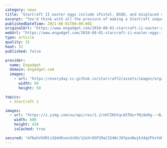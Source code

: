 ```yaml
---
category: news
title: "StarCraft II easter eggs include iPistol, BSOD, and misplaced characters (video)"
excerpt: "You'd think with all the pressure of making a StarCraft sequel worthy of the name, Blizzard wouldn't have time for humorous insider references, but StarCraft II begs to differ. The game's ..."
publishedDateTime: 2021-08-01T00:00:00Z
originalUrl: "https://www.engadget.com/2010-08-01-starcraft-ii-easter-eggs-include-ipistol-bsod-and-misplaced-ch.html"
webUrl: "https://www.engadget.com/2010-08-01-starcraft-ii-easter-eggs-include-ipistol-bsod-and-misplaced-ch.html"
type: article
quality: 32
heat: 32
published: false

provider:
  name: Engadget
  domain: engadget.com
  images:
    - url: "https://everyday-cc.github.io/starcraft2/assets/images/organizations/engadget.com-50x50.jpg"
      width: 50
      height: 50

topics:
  - StarCraft 2

images:
  - url: "https://s.yimg.com/uu/api/res/1.2/nH7ZKUtqcA5THurfNj8oRg--~B/aD00MzA7dz02MDA7YXBwaWQ9eXRhY2h5b24-/https://www.blogcdn.com/www.engadget.com/media/2010/08/10x08019h235ipistol-1280688251.jpg"
    width: 600
    height: 430
    isCached: true

secured: "mfKwhV4XRtz1Q4dKveoSn5H/12eXr05P1MaCIG4NrJOfpenBwjk34qCPXvYmNMPAgNWlY/JjCmgYCkDGbTIEKROx+r32K7Q+/R+yBAe33cb8RW4it0kspLEuJaiQxw9p6I3ABVe9Wc5t2nS+rn40GajRUeeUJBB2/bqUkuXptapFp9Zj/xVp93hhHFT+HLM2sRbFwxZ0omgCImj+l9rPsjkIH1exci62HeRV611AkP31zTPZvPpDNC/dEZgF4iEzrKMYNEFmjVaRV94bZF9uq0TsSPkGT61VoHGLG8ve+MfoWToIP2dKHgzg8qCwohv785yS6ow1ZdPKWmcvi0PuvrP/z5qlgmnEGnjvNhiv6W0=;rQwh4nJcdkU0xfSlGb3Uvg=="
---
```


